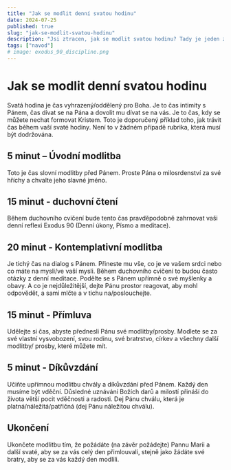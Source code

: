 ```yaml
---
title: "Jak se modlit denní svatou hodinu"
date: 2024-07-25
published: true
slug: "jak-se-modlit-svatou-hodinu"
description: "Jsi ztracen, jak se modlit svatou hodinu? Tady je jeden z možných cest jak na to."
tags: ["navod"]
# image: exodus_90_discipline.png
---
```


# Jak se modlit denní svatou hodinu

Svatá hodina je čas vyhrazený/oddělený pro Boha. Je to čas intimity s Pánem, čas dívat se na Pána a dovolit mu dívat se na vás. Je to čas, kdy se můžete nechat formovat Kristem.
Toto je doporučený příklad toho, jak trávit čas během vaší svaté hodiny. Není to v žádném případě rubrika, která musí být dodržována.

## 5 minut – Úvodní modlitba

Toto je čas slovní modlitby před Pánem. Proste Pána o milosrdenství za své hříchy a chvalte jeho slavné jméno.

## 15 minut - duchovní čtení

Během duchovního cvičení bude tento čas pravděpodobně zahrnovat vaši denní reflexi Exodus 90 (Denní úkony, Písmo a meditace).

## 20 minut - Kontemplativní modlitba

Je tichý čas na dialog s Pánem. Přineste mu vše, co je ve vašem srdci nebo co máte na mysli/ve vaší mysli. Během duchovního cvičení to budou často otázky z denní meditace. Podělte se s Pánem upřímně o své myšlenky a obavy. A co je nejdůležitější, dejte Pánu prostor reagovat, aby mohl odpovědět, a sami mlčte a v tichu na/poslouchejte.

## 15 minut - Přímluva

Udělejte si čas, abyste přednesli Pánu své modlitby/prosby. Modlete se za své vlastní vysvobození, svou rodinu, své bratrstvo, církev a všechny další modlitby/ prosby, které můžete mít.

## 5 minut - Díkůvzdání

Učiňte upřímnou modlitbu chvály a díkůvzdání před Pánem. Každý den musíme být vděční. Důsledné uznávání Božích darů a milostí přináší do života větší pocit vděčnosti a radosti. Dej Pánu chválu, která je platná/náležitá/patřičná (dej Pánu náležitou chválu).

## Ukončení

Ukončete modlitbu tím, že požádáte (na závěr požádejte) Pannu Marii a další svaté, aby se za vás celý den přimlouvali, stejně jako žádáte své bratry, aby se za vás každý den modlili.
